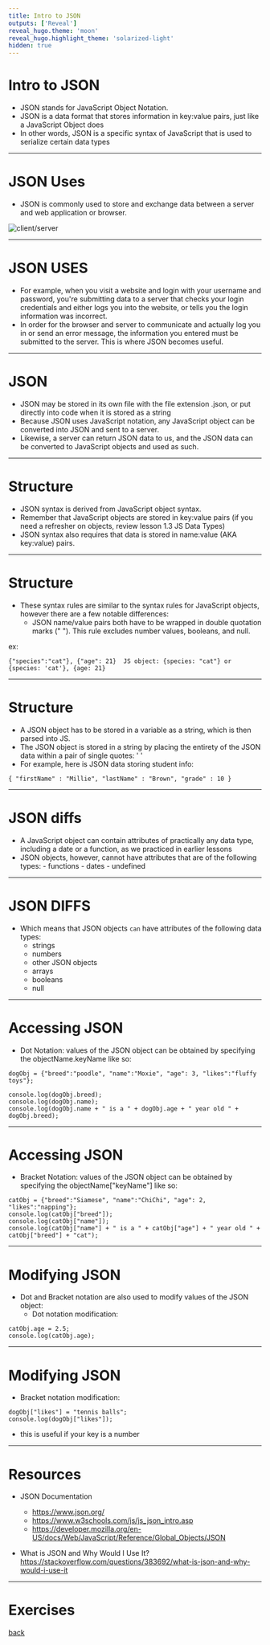 ```yaml
---
title: Intro to JSON
outputs: ['Reveal']
reveal_hugo.theme: 'moon'
reveal_hugo.highlight_theme: 'solarized-light'
hidden: true
---
```


# Intro to JSON

* JSON stands for JavaScript Object Notation.
* JSON is a data format that stores information in key:value pairs, just like a JavaScript Object does
* In other words, JSON is a specific syntax of JavaScript that is used to serialize certain data types
  
---

# JSON Uses

* JSON is commonly used to store and exchange data between a server and web application or browser.
  
![client/server](https://upload.wikimedia.org/wikipedia/commons/c/c9/Client-server-model.svg)

--- 

# JSON USES

* For example, when you visit a website and login with your username and password, you're submitting data to a server that checks your login credentials and either logs you into the website, or tells you the login information was incorrect.
* In order for the browser and server to communicate and actually log you in or send an error message, the information you entered must be submitted to the server. This is where JSON becomes useful.
  
---

# JSON

* JSON may be stored in its own file with the file extension .json, or put directly into code when it is stored as a string  
* Because JSON uses JavaScript notation, any JavaScript object can be converted into JSON and sent to a server.
* Likewise, a server can return JSON data to us, and the JSON data can be converted to JavaScript objects and used as such.

--- 

# Structure

* JSON syntax is derived from JavaScript object syntax.
* Remember that JavaScript objects are stored in key:value pairs (if you need a refresher on objects, review lesson 1.3 JS Data Types)
* JSON syntax also requires that data is stored in name:value (AKA key:value) pairs.

--- 

# Structure

* These syntax rules are similar to the syntax rules for JavaScript objects, however there are a few notable differences: 
  * JSON name/value pairs both have to be wrapped in double quotation marks (" "). This rule excludes number values, booleans, and null. 

ex:    
```
{"species":"cat"}, {"age": 21}  JS object: {species: "cat"} or {species: 'cat'}, {age: 21}
```

---
# Structure 

* A JSON object has to be stored in a variable as a string, which is then parsed into JS.
* The JSON object is stored in a string by placing the entirety of the JSON data within a pair of single quotes: ' ' 
* For example, here is JSON data storing student info: 
  
```
{ "firstName" : "Millie", "lastName" : "Brown", "grade" : 10 }
```

---

# JSON diffs

* A JavaScript object can contain attributes of practically any data type, including a date or a function, as we practiced in earlier lessons
* JSON objects, however, cannot have attributes that are of the following types: 
      - functions
      - dates
      - undefined
  
---

# JSON DIFFS

* Which means that JSON objects `can` have attributes of the following data types:
    - strings
    - numbers
    - other JSON objects
    - arrays
    - booleans
    - null
  
---
      
# Accessing JSON

* Dot Notation: values of the JSON object can be obtained by specifying the objectName.keyName like so:

```
dogObj = {"breed":"poodle", "name":"Moxie", "age": 3, "likes":"fluffy toys"};

console.log(dogObj.breed);
console.log(dogObj.name);
console.log(dogObj.name + " is a " + dogObj.age + " year old " + dogObj.breed);
```

---

#  Accessing JSON
* Bracket Notation: values of the JSON object can be obtained by specifying the objectName["keyName"] like so:

```
catObj = {"breed":"Siamese", "name":"ChiChi", "age": 2, "likes":"napping"};
console.log(catObj["breed"]);
console.log(catObj["name"]);
console.log(catObj["name"] + " is a " + catObj["age"] + " year old " + catObj["breed"] + "cat");
```

---

# Modifying JSON

* Dot and Bracket notation are also used to modify values of the JSON object:
  * Dot notation modification:
  
```
catObj.age = 2.5;
console.log(catObj.age);
```

--- 

# Modifying JSON

* Bracket notation modification:

```
dogObj["likes"] = "tennis balls";
console.log(dogObj["likes"]);
```

* this is useful if your key is a number
  
---

# Resources

* JSON Documentation
  * https://www.json.org/
  * https://www.w3schools.com/js/js_json_intro.asp
  * https://developer.mozilla.org/en-US/docs/Web/JavaScript/Reference/Global_Objects/JSON


* What is JSON and Why Would I Use It?
https://stackoverflow.com/questions/383692/what-is-json-and-why-would-i-use-it

--- 

# Exercises 

[back](../)